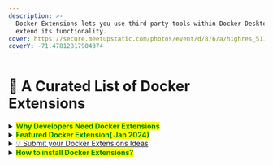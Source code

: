 ```yaml
---
description: >-
  Docker Extensions lets you use third-party tools within Docker Desktop to
  extend its functionality.
cover: https://secure.meetupstatic.com/photos/event/d/8/6/a/highres_511915402.webp
coverY: -71.47812817904374
---
```


# 👋 A Curated List of Docker Extensions

<details>

<summary><mark style="color:green;"><strong>Why Developers Need Docker Extensions</strong></mark> </summary>

* Extensions allows developers to seamlessly connect their favourite development tools to your application development and deployment workflows

<!---->

* Extensions augments Docker Desktop with debugging, testing, security, and networking functionalities, and build custom add-ons using the Extensions SDK

<!---->

* Extensions open a realm of possibilities for developers by adding a variety of tools to your development workflows

<!---->

* Developers can now leverage their favorite tools directly from within Docker Desktop with one-click installation of extensions

<!---->

* Developers can now discover new ways to implement and optimize workflows in the Marketplace with Extensions from both official Extension partners and community members



</details>

<details>

<summary><mark style="color:green;"><strong>Featured Docker Extension( Jan 2024)</strong></mark></summary>

* [MindsDB Docker Extension](https://hub.docker.com/r/ajeetraina/mindsdb-docker-extension)
* [Livecycle Docker Extension](https://www.docker.com/blog/livecycle-doDr-extension/)
* [Warp Docker Extension](https://hub.docker.com/extensions/warpdotdev/warp)
* [Docker Labs K8s Toolkit](https://hub.docker.com/extensions/docker/labs-k8s-toolkit-extension)
* [Jmeter Docker Extension](https://qainsights.com/introducing-the-apache-jmeter-docker-extension/)
* [JupyterLab Docker Extension](https://www.docker.com/blog/getting-started-with-jupyterlab-as-a-docker-extension/)
* [Grafana Docker Extension](https://www.docker.com/blog/unlock-docker-desktop-real-time-insights-with-the-grafana-docker-extension/)
* [Memgraph Docker Extension](https://www.docker.com/blog/memgraph-docker-extension-empowering-real-time-analytics-with-high-performance/)
* [Docker Labs Debug Tools](https://hub.docker.com/extensions/docker/labs-debug-tools-extension)

</details>

<details>

<summary><a href="https://github.com/docker/extension-ideas/discussions">💡 Submit your Docker Extensions Ideas</a></summary>

Here's a place to suggest new ideas for Docker Extensions and get new ideas of what to build for the larger Docker community.

</details>

<details>

<summary><mark style="color:green;"><strong>How to install Docker Extensions?</strong></mark></summary>

Using GitHub

{% code title="Step 1. Clone the repository." %}
```bash
 git clone https://github.com/<repo-name>/<name-of-your-extension>
```
{% endcode %}

{% code title="Step 2. Build the Docker Extension Navigate into the cloned repository and run:" %}
```bash
 make build-extension
```
{% endcode %}

The above command generates a Docker image named after the Docker Hub repository.

To install the extension in Docker Desktop, run:

{% code title="Step 3. Install Docker Extensions" %}
```bash
 docker extension install <repo-name>/<name-of-your-extension>
```
{% endcode %}

You can also check that the extension has been installed successfully using the following CLI command:

{% code title="Step 4. List the Extension" %}
```bash
 docker extension ls
```
{% endcode %}

### Using Docker Hub

{% code title="Step 1. Pull the image" %}
```bash
 docker pull <Docker-Hub-username>/<image-name>
```
{% endcode %}

To install the extension in Docker Desktop, run:

{% code title="Step 2. Install Docker Extensions" %}
```bash
 docker extension install <Docker-Hub-username>/<image-name>
```
{% endcode %}

</details>
